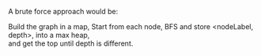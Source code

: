 A brute force approach would be:  

Build the graph in a map,
Start from each node, BFS and store <nodeLabel, depth>, into a max heap,  
and get the top until depth is different.     


